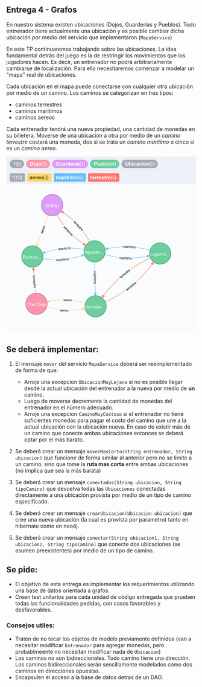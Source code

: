 ## Entrega 4 - Grafos

En nuestro sistema existen ubicaciones (Dojos, Guarderías y Pueblos). Todo entrenador
tiene actualmente una ubicación y es posible cambiar dicha ubicación por medio
del servicio que implementaron (`MapaService`)

En este TP continuaremos trabajando sobre las ubicaciones. La idea fundamental
detrás del juego es la de restringir los movimientos que los jugadores hacen. Es
decir, un entrenador no podrá arbitrariamente cambiarse de localización. Para ello
necesitaremos comenzar a modelar un "mapa" real de ubicaciones.

Cada ubicación en el mapa puede conectarse con cualquier otra ubicación por
medio de un camino. Los caminos se categorizan en tres tipos:

- caminos terrestres
- caminos maritimos
- caminos aereos

Cada entrenador tendrá una nueva propiedad, una cantidad de monedas en su billetera.
Moverse de una ubicación a otra por medio de un *camino terrestre* costará una moneda,
dos si se trata un *camino maritimo* o cinco si es un *camino aereo*.

<p align="center">
  <img src="graph.png" />
</p>

## Se deberá implementar:
1. El mensaje `mover` del servicio `MapaService` deberá ser reeimplementado de forma
de que:
    * Arroje una excepcion `UbicacionMuyLejana` si no es posible llegar desde
la actual ubicación del entrenador a la nueva por medio de **un** camino.
    * Luego de moverse decremente la cantidad de monedas del entrenador en el número
adecuado.
    * Arroje una excepcion `CaminoMuyCostoso` si el entrenador no tiene suficientes
monedas para pagar el costo del camino que une a la actual ubicación con la
ubicación nueva. En caso de existir más de un camino que conecte ambas ubicaciones
entonces se deberá optar por el más barato.

2. Se deberá crear un mensaje `moverMasCorto(String entrenador, String ubicacion)`
que funcione de forma similar al anterior pero no se limite a un camino, sino que
tome la **ruta mas corta** entre ambas ubicaciones (no implica que sea la más barata)

3. Se deberá crear un mensaje `conectados(String ubicacion, String tipoCamino)` que
devuelva todas las `Ubicaciones` conectadas directamente a una ubicación provista
por medio de un tipo de camino especificado.

4. Se deberá crear un mensaje `crearUbicacion(Ubicacion ubicacion)` que cree
una nueva ubicación (la cual es provista por parametro) tanto en hibernate
como en neo4j.

5. Se deberá crear un mensaje `conectar(String ubicacion1, String ubicacion2, String tipoCamino)`
que conecte dos ubicaciones (se asumen preexistentes) por medio de un tipo de
camino.

## Se pide:
- El objetivo de esta entrega es implementar los requerimientos utilizando una
base de datos orientada a grafos.
- Creen test unitarios para cada unidad de código entregada que prueben todas las
funcionalidades pedidas, con casos favorables y desfavorables.

### Consejos utiles:
- Traten de no tocar los objetos de modelo previamente definidos (van a necesitar
  modificar `Entrenador` para agregar monedas, pero probablmeente no necesitan
  modificar nada de `Ubicacion`)
- Los caminos no son bidireccionales. Todo camino tiene una
  dirección. Los caminos bidireccionales serán sencillamente modelados como dos
  caminos en direcciones opuestas.
- Encapsulen el acceso a la base de datos detras de un DAO.
